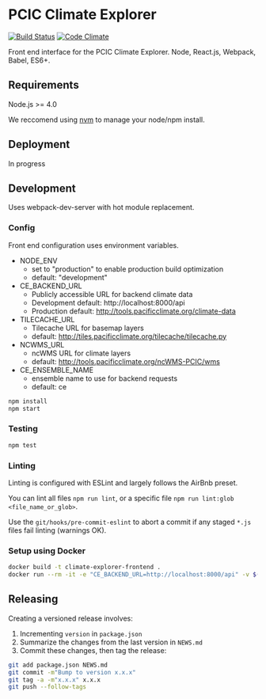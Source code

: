 # PCIC Climate Explorer

[![Build Status](https://travis-ci.org/pacificclimate/climate-explorer-frontend.svg?branch=master)](https://travis-ci.org/pacificclimate/climate-explorer-frontend)
[![Code Climate](https://codeclimate.com/github/pacificclimate/climate-explorer-frontend/badges/gpa.svg)](https://codeclimate.com/github/pacificclimate/climate-explorer-frontend)

Front end interface for the PCIC Climate Explorer. Node, React.js, Webpack, Babel, ES6+.

## Requirements

Node.js >= 4.0

We reccomend using [nvm](https://github.com/creationix/nvm) to manage your node/npm install.

## Deployment

In progress

## Development

Uses webpack-dev-server with hot module replacement.

### Config

Front end configuration uses environment variables.

* NODE_ENV
  * set to "production" to enable production build optimization
  * default: "development"
* CE_BACKEND_URL
  * Publicly accessible URL for backend climate data
  * Development default: http://localhost:8000/api
  * Production default: http://tools.pacificclimate.org/climate-data
* TILECACHE_URL
  * Tilecache URL for basemap layers
  * default: http://tiles.pacificclimate.org/tilecache/tilecache.py
* NCWMS_URL
  * ncWMS URL for climate layers
  * default: http://tools.pacificclimate.org/ncWMS-PCIC/wms
* CE_ENSEMBLE_NAME
  * ensemble name to use for backend requests
  * default: ce

```bash
npm install
npm start
```

### Testing

```bash
npm test
```

### Linting

Linting is configured with ESLint and largely follows the AirBnb preset.

You can lint all files `npm run lint`, or a specific file `npm run lint:glob <file_name_or_glob>`.

Use the `git/hooks/pre-commit-eslint` to abort a commit if any staged `*.js` files fail linting (warnings OK).

### Setup using Docker

```bash
docker build -t climate-explorer-frontend .
docker run --rm -it -e "CE_BACKEND_URL=http://localhost:8000/api" -v $(pwd)/client:/app -p 8080:8080 --name frontend climate-explorer-frontend
```

## Releasing

Creating a versioned release involves:

1. Incrementing `version` in `package.json`
2. Summarize the changes from the last version in `NEWS.md`
3. Commit these changes, then tag the release:

  ```bash
git add package.json NEWS.md
git commit -m"Bump to version x.x.x"
git tag -a -m"x.x.x" x.x.x
git push --follow-tags
  ```
